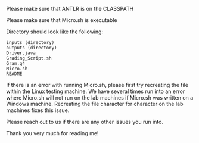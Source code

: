 Please make sure that ANTLR is on the CLASSPATH

Please make sure that Micro.sh is executable

Directory should look like the following:

	inputs (directory)
	outputs (directory)
	Driver.java
	Grading_Script.sh
	Gram.g4
	Micro.sh
	README

If there is an error with running Micro.sh,
please first try recreating the file within
the Linux testing machine. We have several
times run into an error where Micro.sh will
not run on the lab machines if Micro.sh was
written on a Windows machine. Recreating the
file character for character on the lab
machines fixes this issue.

Please reach out to us if there are any other
issues you run into.

Thank you very much for reading me!
